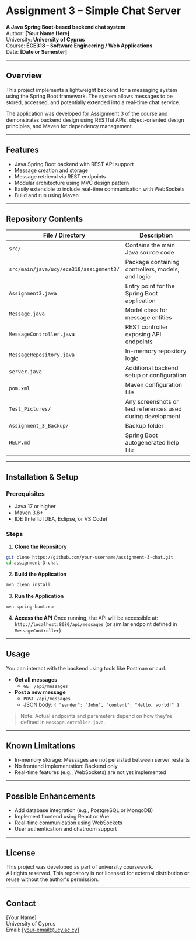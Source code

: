 # Assignment 3 – Simple Chat Server

**A Java Spring Boot-based backend chat system**  
Author: **[Your Name Here]**  
University: **University of Cyprus**  
Course: **ECE318 – Software Engineering / Web Applications**  
Date: **[Date or Semester]**

---

## Overview

This project implements a lightweight backend for a messaging system using the Spring Boot framework. The system allows messages to be stored, accessed, and potentially extended into a real-time chat service.

The application was developed for Assignment 3 of the course and demonstrates backend design using RESTful APIs, object-oriented design principles, and Maven for dependency management.

---

## Features

- Java Spring Boot backend with REST API support
- Message creation and storage
- Message retrieval via REST endpoints
- Modular architecture using MVC design pattern
- Easily extensible to include real-time communication with WebSockets
- Build and run using Maven

---

## Repository Contents

| File / Directory        | Description                                                |
|------------------------|------------------------------------------------------------|
| `src/`                 | Contains the main Java source code                         |
| `src/main/java/ucy/ece318/assignment3/` | Package containing controllers, models, and logic      |
| `Assignment3.java`     | Entry point for the Spring Boot application                |
| `Message.java`         | Model class for message entities                           |
| `MessageController.java` | REST controller exposing API endpoints                  |
| `MessageRepository.java` | In-memory repository logic                               |
| `server.java`          | Additional backend setup or configuration                  |
| `pom.xml`              | Maven configuration file                                   |
| `Test_Pictures/`       | Any screenshots or test references used during development |
| `Assignment_3_Backup/` | Backup folder                                               |
| `HELP.md`              | Spring Boot autogenerated help file                        |

---

## Installation & Setup

### Prerequisites

- Java 17 or higher
- Maven 3.6+
- IDE (IntelliJ IDEA, Eclipse, or VS Code)

### Steps

1. **Clone the Repository**
```bash
git clone https://github.com/your-username/assignment-3-chat.git
cd assignment-3-chat
```

2. **Build the Application**
```bash
mvn clean install
```

3. **Run the Application**
```bash
mvn spring-boot:run
```

4. **Access the API**
Once running, the API will be accessible at:  
`http://localhost:8080/api/messages` (or similar endpoint defined in `MessageController`)

---

## Usage

You can interact with the backend using tools like Postman or curl.

- **Get all messages**
  - `GET /api/messages`
- **Post a new message**
  - `POST /api/messages`
  - JSON body: `{ "sender": "John", "content": "Hello, world!" }`

> Note: Actual endpoints and parameters depend on how they're defined in `MessageController.java`.

---

## Known Limitations

- In-memory storage: Messages are not persisted between server restarts
- No frontend implementation: Backend only
- Real-time features (e.g., WebSockets) are not yet implemented

---

## Possible Enhancements

- Add database integration (e.g., PostgreSQL or MongoDB)
- Implement frontend using React or Vue
- Real-time communication using WebSockets
- User authentication and chatroom support

---

## License

This project was developed as part of university coursework.  
All rights reserved. This repository is not licensed for external distribution or reuse without the author's permission.

---

## Contact

[Your Name]  
University of Cyprus  
Email: [your-email@ucy.ac.cy]
